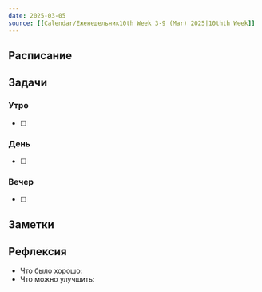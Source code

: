 ```yaml
---
date: 2025-03-05
source: [[Calendar/Еженедельник10th Week 3-9 (Mar) 2025|10thth Week]]
---
```



## Расписание

## Задачи

### Утро

- [ ]

### День

- [ ]

### Вечер

- [ ]

## Заметки

## Рефлексия

- Что было хорошо:
- Что можно улучшить: